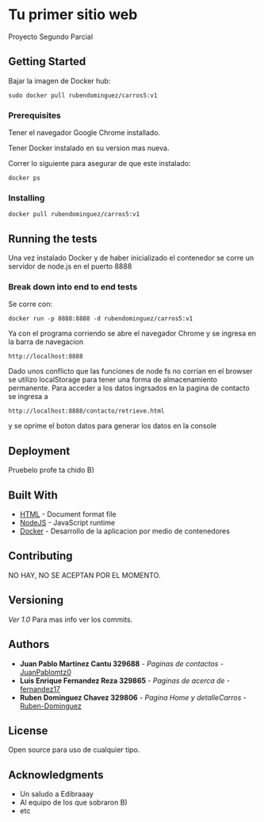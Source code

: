 # Tu primer sitio web

Proyecto Segundo Parcial

## Getting Started

Bajar la imagen de Docker hub:
```
sudo docker pull rubendominguez/carros5:v1
```

### Prerequisites

Tener el navegador Google Chrome installado.

Tener Docker instalado en su version mas nueva.

Correr lo siguiente para asegurar de que este instalado:

```
docker ps
```

### Installing

```
docker pull rubendominguez/carros5:v1
```

## Running the tests

Una vez instalado Docker y de haber inicializado el contenedor se corre un servidor de node.js en el puerto 8888

### Break down into end to end tests

Se corre con:

```
docker run -p 8888:8888 -d rubendominguez/carros5:v1
```

Ya con el programa corriendo se abre el navegador Chrome y se ingresa en la barra de navegacion

```
http://localhost:8888
```

Dado unos conflicto que las funciones de node fs no corrian en el browser se utilizo localStorage para tener una forma de almacenamiento permanente. Para acceder a los datos ingrsados en la pagina de contacto se ingresa a

```
http://localhost:8888/contacto/retrieve.html
```

y se oprime el boton datos para generar los datos en la console


## Deployment

Pruebelo profe ta chido B)

## Built With

* [HTML](https://en.wikipedia.org/wiki/HTML) - Document format file
* [NodeJS](https://nodejs.org/en/) - JavaScript runtime
* [Docker](https://www.docker.com/) - Desarrollo de la aplicacion por medio de contenedores

## Contributing

NO HAY, NO SE ACEPTAN POR EL MOMENTO.

## Versioning

*Ver 1.0*
Para mas info ver los commits.

## Authors

* **Juan Pablo Martinez Cantu 329688** - *Paginas de contactos* - [JuanPablomtz0](https://github.com/JuanPablomtz0)
* **Luis Enrique Fernandez Reza 329865** - *Paginas de acerca de* - [fernandez17](https://github.com/lfernandez17)
* **Ruben Dominguez Chavez 329806** - *Pagina Home y detalleCarros* - [Ruben-Dominguez](https://github.com/Ruben-Dominguez)

## License

Open source para uso de cualquier tipo.

## Acknowledgments

* Un saludo a Edibraaay
* Al equipo de los que sobraron B)
* etc
